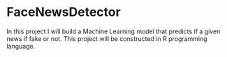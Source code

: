 # FaceNewsDetector
In this project I will build a Machine Learning model that predicts if a given news if fake or not. This project will be constructed in R programming language.
